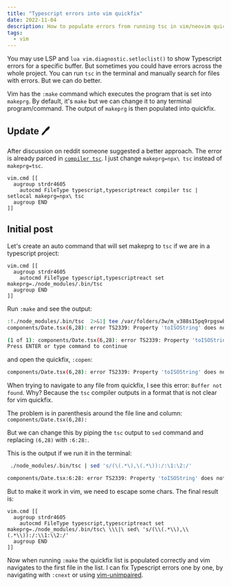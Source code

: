 ```yaml
---
title: "Typescript errors into vim quickfix"
date: 2022-11-04
description: How to populate errors from running tsc in vim/neovim quickfix. Get typescript compiler errors inside vim.
tags:
  - vim
---
```


You may use LSP and `lua vim.diagnostic.setloclist()` to show Typescript errors for a specific buffer. But sometimes you could have errors across the whole project.
You can run `tsc` in the terminal and manually search for files with errors. But we can do better.

Vim has the `:make` command which executes the program that is set into `makeprg`. By default, it's `make` but we can change it to any terminal program/command.
The output of `makeprg` is then populated into quickfix.


## Update 🖊️

After discussion on reddit someone suggested a better approach.
The error is already parced in [`compiler tsc`](https://github.com/neovim/neovim/blob/master/runtime/compiler/tsc.vim).
I just change `makeprg=npx\ tsc` instead of `makeprg=tsc`.

```vim
vim.cmd [[
  augroup strdr4605
    autocmd FileType typescript,typescriptreact compiler tsc | setlocal makeprg=npx\ tsc
  augroup END
]]
```

## Initial post

Let's create an auto command that will set makeprg to `tsc` if we are in a typescript project:

```vim
vim.cmd [[
  augroup strdr4605
    autocmd FileType typescript,typescriptreact set makeprg=./node_modules/.bin/tsc
  augroup END
]]
```

Run `:make` and see the output:

```bash
:!./node_modules/.bin/tsc  2>&1| tee /var/folders/3w/m_v388s15pq9rpgswbt131w00000gn/T/nvim.strdr4605/708JAY/2
components/Date.tsx(6,28): error TS2339: Property 'toISOString' does not exist on type 'number'.

(1 of 1): components/Date.tsx(6,28): error TS2339: Property 'toISOString' does not exist on type 'number'.
Press ENTER or type command to continue
```

and open the quickfix, `:copen`:

```bash
components/Date.tsx(6,28): error TS2339: Property 'toISOString' does not exist on type 'number'.
```

When trying to navigate to any file from quickfix, I see this error: `Buffer not found`. 
Why? Because the `tsc` compiler outputs in a format that is not clear for vim quickfix.

The problem is in parenthesis around the file line and column: `components/Date.tsx(6,28):`

But we can change this by piping the `tsc` output to `sed` command and replacing `(6,28)` with `:6:28:`.

This is the output if we run it in the terminal:

```bash
 ./node_modules/.bin/tsc | sed 's/(\(.*\),\(.*\)):/:\1:\2:/'                                                                                 130 ↵

components/Date.tsx:6:28: error TS2339: Property 'toISOString' does not exist on type 'number'.
```

But to make it work in vim, we need to escape some chars.
The final result is:

```vim
vim.cmd [[
  augroup strdr4605
    autocmd FileType typescript,typescriptreact set makeprg=./node_modules/.bin/tsc\ \\\|\ sed\ 's/(\\(.*\\),\\(.*\\)):/:\\1:\\2:/'
  augroup END
]]
```

Now when running `:make` the quickfix list is populated correctly and vim navigates to the first file in the list.
I can fix Typescript errors one by one, by navigating with `:cnext` or using [vim-unimpaired](https://github.com/tpope/vim-unimpaired).
